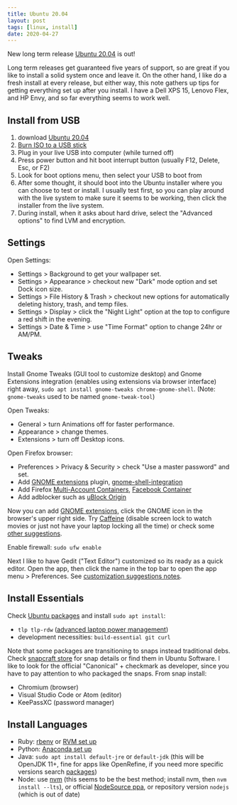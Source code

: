```yaml
---
title: Ubuntu 20.04
layout: post
tags: [linux, install]
date: 2020-04-27
---
```


New long term release [Ubuntu 20.04](https://ubuntu.com/download/desktop) is out!

Long term releases get guaranteed five years of support, so are great if you like to install a solid system once and leave it.
On the other hand, I like do a fresh install at every release, but either way, this note gathers up tips for getting everything set up after you install. 
I have a Dell XPS 15, Lenovo Flex, and HP Envy, and so far everything seems to work well. 

## Install from USB

1. download [Ubuntu 20.04](https://ubuntu.com/download/desktop) 
2. [Burn ISO to a USB stick](https://evanwill.github.io/_drafts/notes/burn-iso.html)
3. Plug in your live USB into computer (while turned off)
4. Press power button and hit boot interrupt button (usually F12, Delete, Esc, or F2)
5. Look for boot options menu, then select your USB to boot from
6. After some thought, it should boot into the Ubuntu installer where you can choose to test or install. I usually test first, so you can play around with the live system to make sure it seems to be working, then click the installer from the live system.
7. During install, when it asks about hard drive, select the "Advanced options" to find LVM and encryption. 

## Settings

Open Settings:

- Settings > Background to get your wallpaper set.
- Settings > Appearance > checkout new "Dark" mode option and set Dock icon size.
- Settings > File History & Trash > checkout new options for automatically deleting history, trash, and temp files.
- Settings > Display > click the "Night Light" option at the top to configure a red shift in the evening.
- Settings > Date & Time > use "Time Format" option to change 24hr or AM/PM.

## Tweaks

Install Gnome Tweaks (GUI tool to customize desktop) and Gnome Extensions integration (enables using extensions via browser interface) right away, `sudo apt install gnome-tweaks chrome-gnome-shell`.
(Note: `gnome-tweaks` used to be named `gnome-tweak-tool`)

Open Tweaks:

- General > turn Animations off for faster performance.
- Appearance > change themes.
- Extensions > turn off Desktop icons.

Open Firefox browser:

- Preferences > Privacy & Security > check "Use a master password" and set.
- Add [GNOME extensions](https://extensions.gnome.org/) plugin, [gnome-shell-integration](https://addons.mozilla.org/en/firefox/addon/gnome-shell-integration/)
- Add Firefox [Multi-Account Containers](https://addons.mozilla.org/en-US/firefox/addon/multi-account-containers/?src=search), [Facebook Container](https://addons.mozilla.org/en-US/firefox/addon/facebook-container/)
- Add adblocker such as [uBlock Origin](https://addons.mozilla.org/en-US/firefox/addon/ublock-origin/?src=search)

Now you can add [GNOME extensions](https://extensions.gnome.org/), click the GNOME icon in the browser's upper right side.
Try [Caffeine](https://extensions.gnome.org/extension/517/caffeine/) (disable screen lock to watch movies or just not have your laptop locking all the time) or check some [other suggestions](https://evanwill.github.io/_drafts/notes/ubuntu-gnome.html#get-extensions).

Enable firewall: `sudo ufw enable`

Next I like to have Gedit ("Text Editor") customized so its ready as a quick editor. 
Open the app, then click the name in the top bar to open the app menu > Preferences.
See [customization suggestions notes](https://evanwill.github.io/_drafts/notes/gedit-editor.html).

## Install Essentials

Check [Ubuntu packages](https://packages.ubuntu.com/) and install `sudo apt install`:

- `tlp tlp-rdw` ([advanced laptop power management](https://linrunner.de/en/tlp/docs/tlp-linux-advanced-power-management.html))
- development necessities: `build-essential git curl`

Note that some packages are transitioning to snaps instead traditional debs.
Check [snapcraft store](https://snapcraft.io/store) for snap details or find them in Ubuntu Software. 
I like to look for the official "Canonical" + checkmark as developer, since you have to pay attention to who packaged the snaps.
From snap install: 

- Chromium (browser)
- Visual Studio Code or Atom (editor)
- KeePassXC (password manager)

## Install Languages

- Ruby: [rbenv](https://evanwill.github.io/_drafts/notes/ruby-rbenv.html) or [RVM set up](https://evanwill.github.io/_drafts/notes/ruby-notes.html)
- Python: [Anaconda set up](https://evanwill.github.io/_drafts/notes/dual-python-notebook.html)
- Java: `sudo apt install default-jre` or `default-jdk` (this will be OpenJDK 11+, fine for apps like OpenRefine, if you need more specific versions search [packages](https://packages.ubuntu.com/search?keywords=jdk&searchon=names&suite=bionic&section=all))
- Node: use [nvm](https://github.com/creationix/nvm) (this seems to be the best method; install nvm, then `nvm install --lts`), or official [NodeSource ppa](https://github.com/nodesource/distributions/blob/master/README.md), or repository version `nodejs` (which is out of date)
